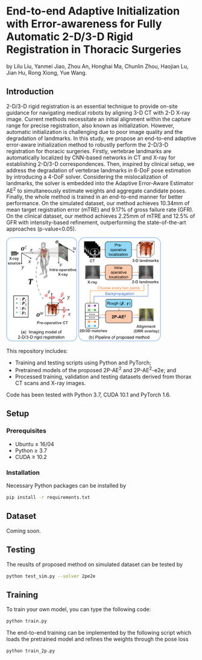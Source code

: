 # End-to-end Adaptive Initialization with Error-awareness for Fully Automatic 2-D/3-D Rigid Registration in Thoracic Surgeries

by Lilu Liu, Yanmei Jiao, Zhou An, Honghai Ma, Chunlin Zhou, Haojian Lu, Jian Hu, Rong Xiong, Yue Wang.

<!-- &#x26A0; **More details of this repository are COMING SOON!** -->

## Introduction
2-D/3-D rigid registration is an essential technique to provide on-site guidance for navigating medical robots by aligning 3-D CT with 2-D X-ray image. Current methods necessitate an initial alignment within the capture range for precise registration, also known as initialization. However, automatic initialization is challenging due to poor image quality and the degradation of landmarks. In this study, we propose an end-to-end adaptive error-aware initialization method to robustly perform the 2-D/3-D registration for thoracic surgeries. Firstly, vertebrae landmarks are automatically localized by CNN-based networks in CT and X-ray for establishing 2-D/3-D correspondences. Then, inspired by clinical setup, we address the degradation of vertebrae landmarks in 6-DoF pose estimation by introducing a 4-DoF solver. Considering the mislocalization of landmarks, the solver is embedded into the Adaptive Error-Aware Estimator AE<sup>2</sup> to simultaneously estimate weights and aggregate candidate poses. Finally, the whole method is trained in an end-to-end manner for better performance. On the simulated dataset, our method achieves 10.34mm of mean target registration error (mTRE) and 9.17% of gross failure rate (GFR). On the clinical dataset, our method achieves 2.25mm of mTRE and 12.5% of GFR with intensity-based refinement, outperforming the state-of-the-art approaches (p-value<0.05).

<!-- <img src="figs/overview.png#pic_left" alt="avatar" style="zoom:30%;" /> -->
<img src="figs/overview.png#pic_left" alt="avatar" style="zoom:40%;" />

This repository includes:
* Training and testing scripts using Python and PyTorch;
* Pretrained models of the proposed 2P-AE<sup>2</sup> and 2P-AE<sup>2</sup>-e2e; and
* Processed training, validation and testing datasets derived from thorax CT scans and X-ray images.

Code has been tested with Python 3.7, CUDA 10.1 and PyTorch 1.6.

## Setup

### Prerequisites
* Ubuntu $\geq$ 16/04
* Python $\geq$ 3.7
* CUDA $\geq$ 10.2


### Installation
<!-- * PyTorch >= 1.6
* SimpleITK
* OpenCV
* SciPy
* Numpy -->
Necessary Python packages can be installed by

```bash
pip install -r requirements.txt
```

## Dataset

Coming soon.

## Testing
The reuslts of proposed method on simulated dataset can be tested by  
```bash
python test_sim.py --solver 2pe2e
```

## Training
To train your own model, you can type the following code:
```bash
python train.py
```
The end-to-end training can be implemented by the following script which loads the pretrained model and refines the weights through the pose loss
```bash
python train_2p.py
```

